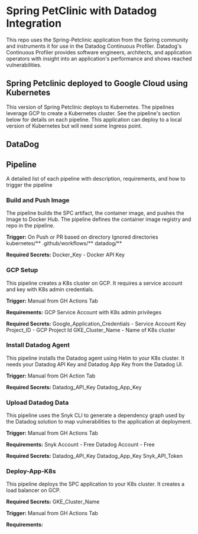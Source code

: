 # Spring PetClinic with Datadog Integration
This repo uses the Spring-Petclinic application from the Spring community and instruments it for use in the Datadog Continuous Profiler. Datadog's Continuous Profiler provides software engineers, architects, and application operators with insight into an application's performance and shows reached vulnerabilities.

## Spring Petclinic deployed to Google Cloud using Kubernetes
This version of Spring Petclinic deploys to Kubernetes. The pipelines leverage GCP to create a Kubernetes cluster. See the pipeline's section below for details on each pipeline. This application can deploy to a local version of Kubernetes but will need some Ingress point.

## DataDog

## Pipeline
A detailed list of each pipeline with description, requirements, and how to trigger the pipeline

### Build and Push Image
The pipeline builds the SPC artifact, the container image, and pushes the Image to Docker Hub. The pipeline defines the container image registry and repo in the pipeline. 

**Trigger:** On Push or PR based on directory
Ignored directories 
 kubernetes/** 
 .github/workflows/** 
 datadog/** 

**Required Secrets:** 
Docker_Key - Docker API Key

### GCP Setup
This pipeline creates a K8s cluster on GCP. It requires a service account and key with K8s admin credentials.

**Trigger:** Manual from GH Actions Tab

**Requirements:**
GCP Service Account with K8s admin privileges

**Required Secrets:**
Google_Application_Credentials - Service Account Key
Project_ID - GCP Project Id
GKE_Cluster_Name - Name of K8s cluster

### Install Datadog Agent
This pipeline installs the Datadog agent using Helm to your K8s cluster. It needs your Datadog API Key and Datadog App Key from the Datadog UI.

**Trigger:** Manual from GH Action Tab

**Required Secrets:**
Datadog_API_Key
Datadog_App_Key

### Upload Datadog Data
This pipeline uses the Snyk CLI to generate a dependency graph used by the Datadog solution to map vulnerabilities to the application at deployment.

**Trigger:** Manual from GH Actions Tab

**Requirements:**
Snyk Account - Free
Datadog Account - Free

**Required Secrets:**
Datadog_API_Key
Datadog_App_Key
Snyk_API_Token

### Deploy-App-K8s
This pipeline deploys the SPC application to your K8s cluster. It creates a load balancer on GCP.

**Required Secrets:**
GKE_Cluster_Name

**Trigger:** Manual from GH Actions Tab

**Requirements:**

